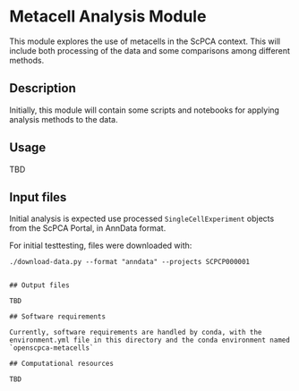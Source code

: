 # Metacell Analysis Module

This module explores the use of metacells in the ScPCA context.
This will include both processing of the data and some comparisons among different methods.

## Description

Initially, this module will contain some scripts and notebooks for applying analysis methods to the data.

## Usage

TBD

## Input files

Initial analysis is expected use processed `SingleCellExperiment` objects from the ScPCA Portal, in AnnData format.

For initial testtesting, files were downloaded with:
```
./download-data.py --format "anndata" --projects SCPCP000001


## Output files

TBD

## Software requirements

Currently, software requirements are handled by conda, with the environment.yml file in this directory and the conda environment named `openscpca-metacells`

## Computational resources

TBD

